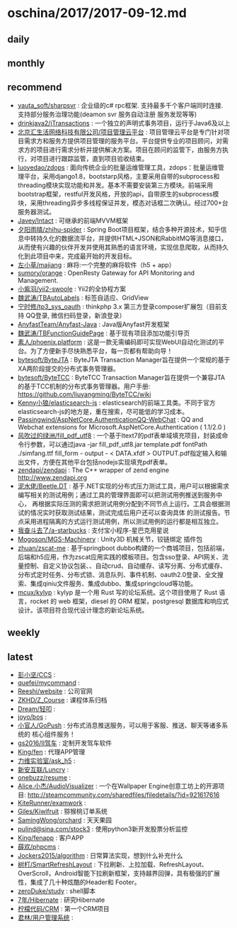 # oschina/2017/2017-09-12.md



## daily



## monthly



## recommend

- [yauta_soft/sharpsvr](http://git.oschina.net/yautacai/sharpsvr) : 企业级的c# rpc框架. 支持最多千个客户端同时连接. 支持部分服务治理功能(deamon svr 服务自动注册 服务发现等等)
- [drinkjava2/jTransactions](http://git.oschina.net/drinkjava2/jTransactions) : 一个独立的声明式事务项目，运行于Java6及以上
- [北京汇生活网络科技有限公司/项目管理云平台](http://git.oschina.net/hsh2017/pmcloud) : 项目管理云平台是专门针对项目需求方和服务方提供项目管理的服务平台。平台提供专业的项目顾问，对需求方的项目进行需求分析并提供解决方案。项目在顾问的监管下，由服务方执行，对项目进行跟踪监管，直到项目验收结束。
- [luoyedao/zdops](http://git.oschina.net/luoyedao/zdops) : 面向传统企业的批量运维管理工具，zdops：批量运维管理平台，采用django1.8，bootstarp风格，主要采用自带的subprocess和threading模块实现功能和并发。基本不需要安装第三方模块。前端采用bootstrap框架，restful开发风格，开放的api，自带原生的subprocess模块，采用threading异步多线程保证并发，模态对话框二次确认。经过700+台服务器测试。
- [Javey/Intact](http://git.oschina.net/javey/Intact) : 可继承的前端MVVM框架
- [夕阳雨晴/zhihu-spider](http://git.oschina.net/sdc2012/zhihu-spider) : Spring Boot项目框架，结合多种开源技术，知乎信息中转持久化的数据流平台，并提供HTML+JSON和RabbitMQ等消息接口，从而使有兴趣的伙伴开发并使用其熟悉的语言环境，实现信息爬取，从而持久化到此项目中来，完成最开始的开发目标。
- [左小草/majiang](http://git.oschina.net/zuoge85/majiang) : 麻将:一个完整的麻将软件（h5 + app）
- [sumory/orange](http://git.oschina.net/sumory/orange) : OpenResty Gateway for API Monitoring and Management.
- [小紫羽/yii2-swoole](http://git.oschina.net/lizhenju/yii2-swoole) : Yii2的全协程方案
- [魏武涛/TBAutoLabels](http://git.oschina.net/jingtao910429/TBAutoLabels) : 标签自适应、GridView
- [宁时修/tp3_sys_oauth](http://git.oschina.net/cocolait/tp3_sys_oauth) : thinkphp 3.x 第三方登录composer扩展包（目前支持 QQ登录, 微信扫码登录，新浪登录）
- [AnyfastTeam/Anyfast-Java](http://git.oschina.net/anyfast/Anyfast-Java) : Java版Anyfast开发框架
- [魏武涛/TBFunctionGuidePage](http://git.oschina.net/jingtao910429/TBFunctionGuidePage) : 基于现有项目添加功能引导页
- [素人/phoenix.platform](http://git.oschina.net/mail126/phoenix.platform) : 这是一款无需编码即可实现WebUI自动化测试的平台。为了方便新手尽快熟悉平台，每一页都有帮助向导！
- [bytesoft/ByteJTA](http://git.oschina.net/bytesoft/ByteJTA) : ByteJTA Transaction Manager旨在提供一个常规的基于XA两阶段提交的分布式事务管理器。
- [bytesoft/ByteTCC](http://git.oschina.net/bytesoft/ByteTCC) : ByteTCC Transaction Manager旨在提供一个兼容JTA的基于TCC机制的分布式事务管理器。用户手册: https://github.com/liuyangming/ByteTCC/wiki
- [Kenny小狼/elasticsearch-js](http://git.oschina.net/kennylee/elasticsearch-js) : elasticsearch的前端工具类。不同于官方elasticsearch-js的地方是，重在搜索，尽可能低的学习成本。
- [Passingwind/AspNetCore.AuthenticationQQ-WebChat](http://git.oschina.net/PassingWind/AspNetCore.AuthenticationQQ-WebChat) : QQ and Webchat extensions for Microsoft.AspNetCore.Authentication ( 1.1/2.0 )
- [风吹过的绿洲/fill_pdf_utf8](http://git.oschina.net/jay_jiang/fill_pdf_utf8) : 一个基于Itext7的pdf表单域填充项目，封装成命令行参数，可以通过java -jar fill_pdf_utf8.jar template.pdf fontPath ./simfang.ttf fill_form - output - < DATA.xfdf > OUTPUT.pdf指定输入和输出文件，方便在其他平台包括nodejs实现填充pdf表单。
- [zendapi/zendapi](http://git.oschina.net/zendapi/zendapi) : The C++ wrapper of zend engine http://www.zendapi.org
- [泥水佬/Beetle.DT](http://git.oschina.net/ikende/Beetle.DT) : 基于.NET实现的分布式压力测试工具，用户可以根据需求编写相关的测试用例；通过工具的管理界面即可以把测试用例推送到服务中心， 再根据实际压测的需求把测试用例分配到不同节点上运行。工具会根据测试的情况实时获取测试结果，测试完成后用户还可以查询具体 的测试报告。节点采用进程隔离的方式运行测试用例，所以测试用例的运行都是相互独立。
- [我奋斗去了/a-starbucks](http://git.oschina.net/rockmusic/a-starbucks) : 支付宝小程序-星巴克用星说
- [Mogoson/MGS-Machinery](http://git.oschina.net/Mogoson/mgs-machinery) : Unity3D 机械关节，铰链绑定 插件包
- [zhuan/zscat-me](http://git.oschina.net/catshen/zscat_sw) : 基于springboot dubbo构建的一个商城项目，包括前端，后端和h5应用，作为zscat应用实践的模板项目。包含sso登录、API网关、流量控制、自定义协议包装、、自动crud、自动缓存、读写分离、分布式缓存、分布式定时任务、分布式锁、消息队列、事件机制、oauth2.0登录、全文搜索、集成qiniu文件服务、集成dubbo、集成springcloud等功能。
- [mcux/kylyp](http://git.oschina.net/mcux/kylyp) : kylyp 是一个用 Rust 写的论坛系统。这个项目使用了 Rust 语言，rocket 的 web 框架，diesel 的 ORM 框架，postgresql 数据库和响应式设计。该项目符合现代设计理念的新论坛系统。


## weekly



## latest

- [彭小坚/CCS](http://git.oschina.net/pengxiaojian/ccs) : 
- [quefei/mycommand](http://git.oschina.net/quefei/mycommand) : 
- [Reeshi/website](http://git.oschina.net/reeshi/website) : 公司官网
- [ZKHD/Z_Course](http://git.oschina.net/ZKHD/Z_Course) : 课程体系归档
- [Dream/轻叩](http://git.oschina.net/linyaotian/QingKou) : 
- [joyo/bos](http://git.oschina.net/joyooooo/bos) : 
- [小官人/GoPush](http://git.oschina.net/openWolf/gopush) : 分布式消息推送服务，可以用于客服、推送、聊天等诸多系统的 核心组件服务！
- [gs2016/II驾车](http://git.oschina.net/gs2017/NEWDIVER) : 定制开发驾车软件
- [King/fen](http://git.oschina.net/memorycz/fen) : 代理APP管理
- [力维实验室/ask_h5](http://git.oschina.net/LightwayLab/ask_h5) : 
- [新安互联/Luncry](http://git.oschina.net/qinlingrong1248/Luncry) : 
- [onebuzz/resume](http://git.oschina.net/onebuzz/resume) : 
- [Alice.小杰/AudioVisualizer](http://git.oschina.net/Alice_Jie/circleaudiovisualizer) : 一个在Wallpaper Engine创意工坊上的开源项目: http://steamcommunity.com/sharedfiles/filedetails/?id=921617616
- [KiteRunner/examwork](http://git.oschina.net/kiterunner/examwork) : 
- [Giles/Kiwifruit](http://git.oschina.net/giles/Kiwifruit) : 猕猴桃订单系统
- [SamingWong/orchard](http://git.oschina.net/SamingWong/orchard) : 天天果园
- [pulind@sina.com/stock3](http://git.oschina.net/pulind/stock3) : 使用python3新开发股票分析监控
- [King/fenapp](http://git.oschina.net/memorycz/fenapp) : 客户APP
- [薛欢/phpcms](http://git.oschina.net/dingxuehuan/phpcms) : 
- [Jockers2015/algorithm](http://git.oschina.net/Jockers2015/algorithm) : 日常算法实现，想到什么补充什么
- [树朾/SmartRefreshLayout](http://git.oschina.net/scwang90/SmartRefreshLayout) : 下拉刷新、上拉加载、RefreshLayout、OverScroll，Android智能下拉刷新框架，支持越界回弹，具有极强的扩展性，集成了几十种炫酷的Header和 Footer。
- [zeroDuke/study](http://git.oschina.net/zeroDuke/study) : shell脚本
- [7年/Hibernate](http://git.oschina.net/enwei/Hibernate) : 研究Hibernate
- [柠檬代码/CRM](http://git.oschina.net/LemonCode/CRM) : 第一个CRM项目
- [君林/用户管理系统](http://git.oschina.net/linux_link/YongHuGuanLiXiTong) : 